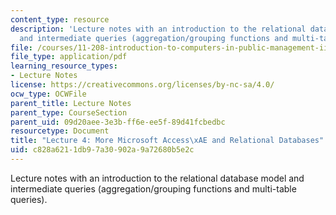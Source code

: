 ```yaml
---
content_type: resource
description: 'Lecture notes with an introduction to the relational database model
  and intermediate queries (aggregation/grouping functions and multi-table queries). '
file: /courses/11-208-introduction-to-computers-in-public-management-ii-january-iap-2002/c828a6211db97a30902a9a72680b5e2c_lect4.pdf
file_type: application/pdf
learning_resource_types:
- Lecture Notes
license: https://creativecommons.org/licenses/by-nc-sa/4.0/
ocw_type: OCWFile
parent_title: Lecture Notes
parent_type: CourseSection
parent_uid: 09d20aee-3e3b-ff6e-ee5f-89d41fcbedbc
resourcetype: Document
title: "Lecture 4: More Microsoft Access\xAE and Relational Databases"
uid: c828a621-1db9-7a30-902a-9a72680b5e2c
---
```

Lecture notes with an introduction to the relational database model and intermediate queries (aggregation/grouping functions and multi-table queries). 